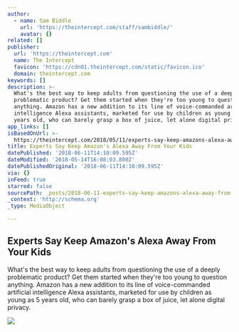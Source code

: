 ```yaml
---
author:
  - name: Sam Biddle
    url: 'https://theintercept.com/staff/sambiddle/'
    avatar: {}
related: []
publisher:
  url: 'https://theintercept.com'
  name: The Intercept
  favicon: 'https://cdn01.theintercept.com/static/favicon.ico'
  domain: theintercept.com
keywords: []
description: >-
  What's the best way to keep adults from questioning the use of a deeply
  problematic product? Get them started when they're too young to question
  anything. Amazon has a new addition to its line of voice-commanded artificial
  intelligence Alexa assistants, marketed for use by children as young as 5
  years old, who can barely grasp a box of juice, let alone digital privacy.
app_links: []
isBasedOnUrl: >-
  https://theintercept.com/2018/05/11/experts-say-keep-amazons-alexa-away-from-your-kids/
title: Experts Say Keep Amazon's Alexa Away From Your Kids
datePublished: '2018-06-11T14:10:09.595Z'
dateModified: '2018-05-14T16:08:03.800Z'
datePublishedOriginal: '2018-06-11T14:10:09.595Z'
via: {}
inFeed: true
starred: false
sourcePath: _posts/2018-06-11-experts-say-keep-amazons-alexa-away-from-your-kids.md
_context: 'http://schema.org'
_type: MediaObject

---
```

<article style=""><h1>Experts Say Keep Amazon's Alexa Away From Your Kids</h1><p>What's the best way to keep adults from questioning the use of a deeply problematic product? Get them started when they're too young to question anything. Amazon has a new addition to its line of voice-commanded artificial intelligence Alexa assistants, marketed for use by children as young as 5 years old, who can barely grasp a box of juice, let alone digital privacy.</p><img src="https://theintercept.imgix.net/wp-uploads/sites/1/2018/05/eye-2-1526060837.gif?auto=compress%2Cformat&amp;q=90&amp;fit=crop&amp;w=1200&amp;h=800" /></article>